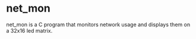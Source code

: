 # net_mon
net_mon is a C program that monitors network usage and displays them on a 32x16 led matrix.
